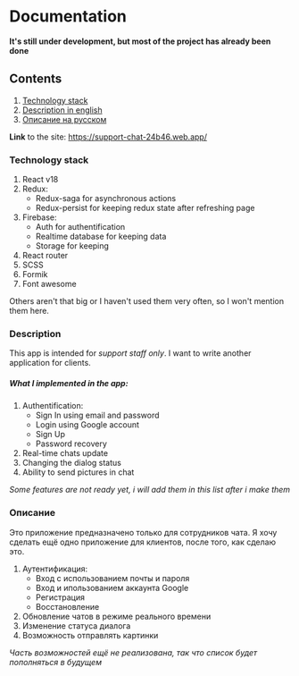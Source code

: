 # Documentation

**It's still under development, but most of the project has already been done**

## Contents

1. [Technology stack](#technology-stack)
3. [Description in english](#description)
2. [Описание на русском](#описание)

**Link** to the site: https://support-chat-24b46.web.app/

### Technology stack

1. React v18
2. Redux:
    * Redux-saga for asynchronous actions
    * Redux-persist for keeping redux state after refreshing page
3. Firebase:
    * Auth for authentification
    * Realtime database for keeping data
    * Storage for keeping
4. React router
5. SCSS
6. Formik
7. Font awesome

Others aren't that big or I haven't used them very often, so I won't mention them here.

### Description

This app is intended for *support staff only*. I want to write another application for clients.

##### What I implemented in the app: 
1. Authentification:
    * Sign In using email and password
    * Login using Google account
    * Sign Up
    * Password recovery
2. Real-time chats update
3. Сhanging the dialog status
4. Ability to send pictures in chat

*Some features are not ready yet, i will add them in this list after i make them*

### Описание

Это приложение предназначено только для сотрудников чата. Я хочу сделать ещё одно приложение для клиентов, после того, как сделаю это. 

1. Аутентификация:
    * Вход с использованием почты и пароля
    * Вход и ипользованием аккаунта Google
    * Регистрация
    * Восстановление
2. Обновление чатов в режиме реального времени
3. Изменение статуса диалога
4. Возможность отправлять картинки

*Часть возможностей ещё не реализована, так что список будет пополняться в будущем*
